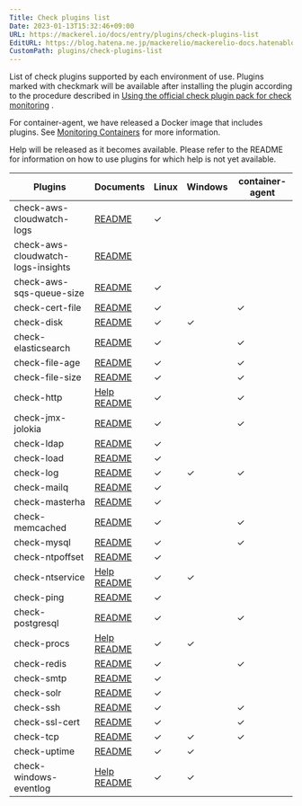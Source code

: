 ```yaml
---
Title: Check plugins list
Date: 2023-01-13T15:32:46+09:00
URL: https://mackerel.io/docs/entry/plugins/check-plugins-list
EditURL: https://blog.hatena.ne.jp/mackerelio/mackerelio-docs.hatenablog.mackerel.io/atom/entry/4207112889953807916
CustomPath: plugins/check-plugins-list
---
```


List of check plugins supported by each environment of use. Plugins marked with checkmark will be available after installing the plugin according to the procedure described in [Using the official check plugin pack for check monitoring](https://mackerel.io/docs/entry/howto/mackerel-check-plugins) .

For container-agent, we have released a Docker image that includes plugins. See [Monitoring Containers](https://mackerel.io/docs/entry/howto/container-agent) for more information. 

Help will be released as it becomes available. Please refer to the README for information on how to use plugins for which help is not yet available.

| Plugins                              | Documents                                                                                                                                                                | Linux | Windows | container-agent    |
| ---------------------------------- | --------------------------------------------------------------------------------------------------------------------------------------------------------------------- | ----- | ------- | --- |
| check-aws-cloudwatch-logs          | [README](https://github.com/mackerelio/go-check-plugins/tree/master/check-aws-cloudwatch-logs)                                                                  | ✓     |         |     |
| check-aws-cloudwatch-logs-insights | [README](https://github.com/mackerelio/check-aws-cloudwatch-logs-insights)                                                                                      |       |         |     |
| check-aws-sqs-queue-size           | [README](https://github.com/mackerelio/go-check-plugins/tree/master/check-aws-sqs-queue-size)                                                                   | ✓     |         |     |
| check-cert-file                    | [README ](https://github.com/mackerelio/go-check-plugins/tree/master/check-cert-file)                                                                           | ✓     |         | ✓    |
| check-disk                         | [README](https://github.com/mackerelio/go-check-plugins/tree/master/check-disk)                                                                                 | ✓     | ✓       |     |
| check-elasticsearch                | [README](https://github.com/mackerelio/go-check-plugins/tree/master/check-elasticsearch)                                                                        | ✓     |         | ✓    |
| check-file-age                     | [README](https://github.com/mackerelio/go-check-plugins/tree/master/check-file-age)                                                                             | ✓     |         | ✓    |
| check-file-size                    | [README](https://github.com/mackerelio/go-check-plugins/tree/master/check-file-size)                                                                            | ✓     |         | ✓    |
| check-http                         | [Help](https://mackerel.io/docs/entry/plugins/check-http)<br>[README](https://github.com/mackerelio/go-check-plugins/tree/master/check-http)                         | ✓     |         | ✓    |
| check-jmx-jolokia                  | [README](https://github.com/mackerelio/go-check-plugins/tree/master/check-jmx-jolokia)                                                                          | ✓     |         | ✓    |
| check-ldap                         | [README](https://github.com/mackerelio/go-check-plugins/tree/master/caheck-ldap)                                                                                 | ✓     |         |     |
| check-load                         | [README](https://github.com/mackerelio/go-check-plugins/tree/master/check-load)                                                                                 | ✓     |         |     |
| check-log                          | [README](https://github.com/mackerelio/go-check-plugins/tree/master/check-log)                                                                                  | ✓     | ✓       | ✓    |
| check-mailq                        | [README](https://github.com/mackerelio/go-check-plugins/tree/master/check-mailq)                                                                                | ✓     |         |     |
| check-masterha                     | [README](https://github.com/mackerelio/go-check-plugins/tree/master/check-masterha)                                                                             | ✓     |         |     |
| check-memcached                    | [README](https://github.com/mackerelio/go-check-plugins/tree/master/check-memcached)                                                                            | ✓     |         | ✓    |
| check-mysql                        | [README](https://github.com/mackerelio/go-check-plugins/tree/master/check-mysql)                       | ✓     |         | ✓    |
| check-ntpoffset                    | [README](https://github.com/mackerelio/go-check-plugins/tree/master/check-ntpoffset)                                                                            | ✓     |         |     |
| check-ntservice                    | [Help](https://mackerel.io/docs/entry/plugins/check-ntservice)<br>[README](https://github.com/mackerelio/go-check-plugins/tree/master/check-ntservice)               | ✓     | ✓       |     |
| check-ping                         | [README](https://github.com/mackerelio/go-check-plugins/tree/master/check-ping)                                                                                 | ✓     |         |     |
| check-postgresql                   | [README](https://github.com/mackerelio/go-check-plugins/tree/master/check-postgresql)                                                                           | ✓     |         | ✓    |
| check-procs                        | [Help](https://mackerel.io/docs/entry/plugins/check-procs)<br>[README](https://github.com/mackerelio/go-check-plugins/tree/master/check-procs)                       | ✓     | ✓       |     |
| check-redis                        | [README](https://github.com/mackerelio/go-check-plugins/tree/master/check-redis)                                                                                | ✓     |         | ✓    |
| check-smtp                         | [README](https://github.com/mackerelio/go-check-plugins/tree/master/check-smtp)                                                                                 | ✓     |         |     |
| check-solr                         | [README](https://github.com/mackerelio/go-check-plugins/tree/master/check-solr)                                                                                 | ✓     |         |     |
| check-ssh                          | [README](https://github.com/mackerelio/go-check-plugins/tree/master/check-ssh)                                                                                  | ✓     |         | ✓    |
| check-ssl-cert                     | [README](https://github.com/mackerelio/go-check-plugins/tree/master/check-ssl-cert)                                                                             | ✓     |         | ✓    |
| check-tcp                          | [README](https://github.com/mackerelio/go-check-plugins/tree/master/check-tcp)                                                                                  | ✓     | ✓       | ✓    |
| check-uptime                       | [README](https://github.com/mackerelio/go-check-plugins/tree/master/check-uptime)                                                                               | ✓     | ✓       |     |
| check-windows-eventlog             | [Help](https://mackerel.io/docs/entry/plugins/check-windows-eventlog)<br>[README](https://github.com/mackerelio/go-check-plugins/tree/master/check-windows-eventlog) | ✓     | ✓       |     |
